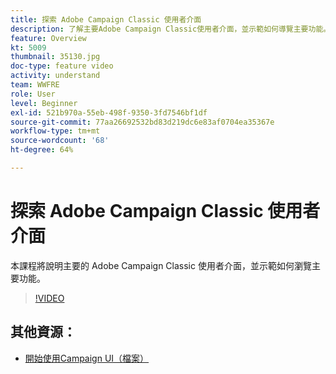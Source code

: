 ```yaml
---
title: 探索 Adobe Campaign Classic 使用者介面
description: 了解主要Adobe Campaign Classic使用者介面，並示範如何導覽主要功能。
feature: Overview
kt: 5009
thumbnail: 35130.jpg
doc-type: feature video
activity: understand
team: WWFRE
role: User
level: Beginner
exl-id: 521b970a-55eb-498f-9350-3fd7546bf1df
source-git-commit: 77aa26692532bd83d219dc6e83af0704ea35367e
workflow-type: tm+mt
source-wordcount: '68'
ht-degree: 64%

---
```


# 探索 Adobe Campaign Classic 使用者介面

本課程將說明主要的 Adobe Campaign Classic 使用者介面，並示範如何瀏覽主要功能。

>[!VIDEO](https://video.tv.adobe.com/v/35130?quality=12)

## 其他資源：

* [開始使用Campaign UI（檔案）](https://experienceleague.adobe.com/docs/campaign-classic/using/getting-started/starting-with-adobe-campaign/campaign-workspace/adobe-campaign-workspace.html?lang=zh-Hant)
